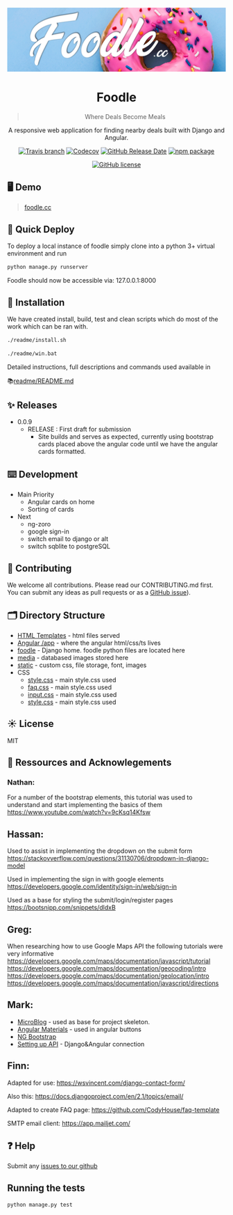<p align="center">
  <a href="http://www.foodle.cc">
    <img width="600" src="foodle/static/images/sliders/slide1.png">
  </a>
</p>

<h1 align="center">
Foodle
</h1>

<div align="center">

>Where Deals Become Meals️

A responsive web application for finding nearby deals built with Django and Angular. 

[![Travis branch](https://img.shields.io/travis/NG-ZORRO/ng-zorro-antd/master.svg?style=flat-square)](https://travis-ci.org/NG-ZORRO/ng-zorro-antd)
[![Codecov](https://img.shields.io/codecov/c/github/NG-ZORRO/ng-zorro-antd.svg?style=flat-square)](https://codecov.io/gh/NG-ZORRO/ng-zorro-antd)
[![GitHub Release Date](https://img.shields.io/github/release-date/NG-ZORRO/ng-zorro-antd.svg?style=flat-square)](https://github.com/markglasgow148/foodle/releases)
[![npm package](https://img.shields.io/npm/v/ng-zorro-antd.svg?style=flat-square)](https://www.npmjs.org/package/ng-zorro-antd)

[![GitHub license](https://img.shields.io/github/license/mashape/apistatus.svg?style=flat-square)](https://github.com/NG-ZORRO/ng-zorro-antd/blob/master/LICENSE)

</div>

## 🖥  Demo

> [foodle.cc](https://www.foodle.cc)

## 🚀 Quick Deploy

To deploy a local instance of foodle simply clone into a python 3+ virtual environment and run 
```sh
python manage.py runserver
```
Foodle should now be accessible via:
127.0.0.1:8000


## 🔨 Installation

We have created install, build, test and clean scripts which do most of the work which can be ran with. 

```sh
./readme/install.sh
```

```sh
./readme/win.bat
```

Detailed instructions, full descriptions and commands used available in 
  
  📚[readme/README.md](/readme/README.md) 

## ✨ Releases

* 0.0.9
    * RELEASE : First draft for submission
       * Site builds and serves as expected, currently using bootstrap cards placed above the angular code until we have the angular cards formatted. 
       

## ⌨️ Development

* Main Priority
    * Angular cards on home
    * Sorting of cards
* Next
    * ng-zoro
    * google sign-in
    * switch email to django or alt
    * switch sqblite to postgreSQL


## 🤝 Contributing

We welcome all contributions. Please read our CONTRIBUTING.md first. You can submit any ideas as pull requests or as a [GitHub issue](https://github.com/glasgowm148/Foodle/issues)).


## 🗂 Directory Structure

* [HTML Templates](foodle/templates) - html files served 
* [Angular /app](foodle/front-end/src/app) - where the angular html/css/ts lives
* [foodle](foodle) - Django home. foodle python files are located here
* [media](media) - databased images stored here
* [static](foodle/static) - custom css, file storage, font, images
* CSS
  * [style.css](foodle/front-end/src/styles.css) - main style.css used
  * [faq.css](foodle/static/css/faq.css) - main style.css used
  * [input.css](foodle/front-end/src/styles.css) - main style.css used
  * [style.css](foodle/front-end/src/styles.css) - main style.css used


## ☀️ License

MIT


## 🔗 Ressources and Acknowlegements

### Nathan: 
For a number of the bootstrap elements, this tutorial was used to understand and start implementing the basics of them https://www.youtube.com/watch?v=9cKsq14Kfsw

## Hassan: 
Used to assist in implementing the dropdown on the submit form https://stackovverflow.com/questions/31130706/dropdown-in-django-model

Used in implementing the sign in with google elements https://developers.google.com/identity/sign-in/web/sign-in

Used as a base for styling the submit/login/register pages https://bootsnipp.com/snippets/dldxB

## Greg: 
When researching how to use Google Maps API the following tutorials were very informative https://developers.google.com/maps/documentation/javascript/tutorial https://developers.google.com/maps/documentation/geocoding/intro https://developers.google.com/maps/documentation/geolocation/intro https://developers.google.com/maps/documentation/javascript/directions

## Mark:

* [MicroBlog](angular-django-example) - used as base for project skeleton.
* [Angular Materials](https://material.angular.io) - used in angular buttons
* [NG Bootstrap](https://ng-bootstrap.github.io/#/home)
* [Setting up API](https://www.metaltoad.com/blog/angular-api-calls-django-part-2-building-micro-blog-app) - Django&Angular connection

## Finn: 

Adapted for use: https://wsvincent.com/django-contact-form/

Also this: https://docs.djangoproject.com/en/2.1/topics/email/

Adapted to create FAQ page: https://github.com/CodyHouse/faq-template

SMTP email client: https://app.mailjet.com/

## ❓ Help

Submit any [issues to our github](https://github.com/glasgowm148/Foodle/issues)

## Running the tests

```py
python manage.py test
```
